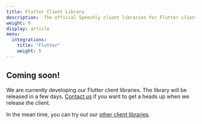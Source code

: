 ```yaml
---
title: Flutter Client Library
description:  The official Speechly client libraries for Flutter clients. 
weight: 9
display: article
menu:
  integrations:
    title: "Flutter"
    weight: 5
---
```


## Coming soon!

We are currently developing our Flutter client libraries. The library will be released in a few days. [Contact us](https://www.speechly.com/get-started/) if you want to get a heads up when we release the client.

In the mean time, you can try out our [other client libraries](/client-libraries/).